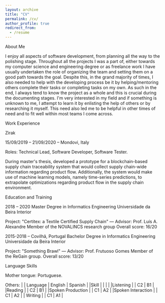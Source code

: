 ```yaml
---
layout: archive
title: "CV"
permalink: /cv/
author_profile: true
redirect_from:
  - /resume
---
```


About Me

I enjoy all aspects of software development, from planning all the way to the polishing stage. Throughout all the projects I was a part of, either towards my computer science and engineering degree or as freelance work I have usually undertaken the role of organizing the team and setting them on a good path towards the goal. Despite this, in the grand majority of times, I also needed to help with the developing process be it by helping/mentoring others complete their tasks or completing tasks on my own. As such in the end, I always tend to know the project as a whole and this is crucial during the documenting stages. I'm very interested in my field and if something is unknown to me, I attempt to learn it by enlisting the help of others or by researching it myself. This need also led me to be helpful in other times of need and to fit well within most teams I come across.

Work Experience

Zirak

15/09/2019 – 21/09/2020 – Mondovi, Italy

Roles: Technical Lead, Software Developer, Software Tester.

During master's thesis, developed a prototype for a blockchain-based supply chain
traceability system that would collect supply chain-wide information regarding
product flow. Additionally, the system would make use of machine learning
models, namely time-series predictions, to extrapolate optimizations regarding
product flow in the supply chain environment.

Education and Training

2018 – 2020
Master Degree in Informatics Engineering
Universidade da Beira Interior

Project: "Certitex: a Textile Certified Supply Chain" — Advisor: Prof. Luís A. Alexandre
Member of the NOVALINCS research group
Overall score: 16/20

2015-2018 – Covilhã, Portugal
Bachelor Degree in Informatics Engineering
Universidade da Beira Interior

Project: "Something Brawl" — Advisor: Prof. Frutuoso Gomes
Member of the ReGain group.
Overall score: 13/20

Language Skills

Mother tongue: Portuguese.

Others:
|                   | Language | English | Spanish |
|Skill              |          |         |         |
|Listening          |          |    C2    |    B1     |
|Reading            |          |    C2     |   B1      |
|Spoken Production  |          |    C1     |   A2      |
|Spoken Interaction |          |    C1    |    A2     |
| Writing           |          |     C1    |   A1      |


